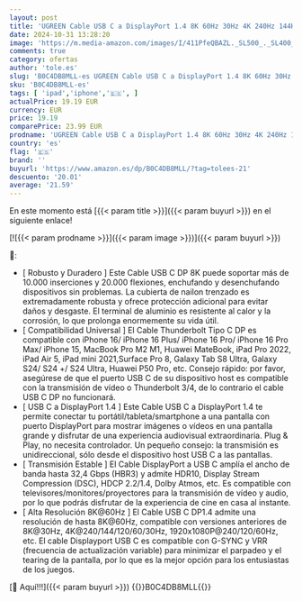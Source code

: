 ```yaml
---
layout: post
title: 'UGREEN Cable USB C a DisplayPort 1.4 8K 60Hz 30Hz 4K 240Hz 144Hz HDR VRR Thunderbolt 4 3 DP1.4 Compatible con iPhone 16 Plus Pro Max MacBook iPad Pro Air M1 M2 Surface Pro 8 Galaxy S24 Plus Ultra  2M '
date: 2024-10-31 13:28:20
image: 'https://m.media-amazon.com/images/I/411PfeQBAZL._SL500_._SL400_.jpg'
comments: true
category: ofertas
author: 'tole.es'
slug: 'B0C4DB8MLL-es UGREEN Cable USB C a DisplayPort 1.4 8K 60Hz 30Hz 4K 240Hz...'
sku: 'B0C4DB8MLL-es'
tags: [ 'ipad','iphone','🇪🇸', ]
actualPrice: 19.19 EUR
currency: EUR
price: 19.19
comparePrice: 23.99 EUR
prodname: 'UGREEN Cable USB C a DisplayPort 1.4 8K 60Hz 30Hz 4K 240Hz 144Hz HDR VRR Thunderbolt 4 3 DP1.4 Compatible con iPhone 16 Plus Pro Max MacBook iPad Pro Air M1 M2 Surface Pro 8 Galaxy S24 Plus Ultra  2M '
country: 'es'
flag: '🇪🇸'
brand: ''
buyurl: 'https://www.amazon.es/dp/B0C4DB8MLL/?tag=tolees-21'
descuento: '20.01'
average: '21.59'
---
```


En este momento está [{{< param title >}}]({{< param buyurl >}}) en el siguiente enlace!

[![{{< param prodname >}}]({{< param image >}})]({{< param buyurl >}})

🔎:

- [ Robusto y Duradero ] Este Cable USB C DP 8K puede soportar más de 10.000 inserciones y 20.000 flexiones, enchufando y desenchufando dispositivos sin problemas. La cubierta de nailon trenzado es extremadamente robusta y ofrece protección adicional para evitar daños y desgaste. El terminal de aluminio es resistente al calor y la corrosión, lo que prolonga enormemente su vida útil.
- [ Compatibilidad Universal ] El Cable Thunderbolt Tipo C DP es compatible con iPhone 16/ iPhone 16 Plus/ iPhone 16 Pro/ iPhone 16 Pro Max/ iPhone 15, MacBook Pro M2 M1, Huawei MateBook, iPad Pro 2022, iPad Air 5, iPad mini 2021,Surface Pro 8, Galaxy Tab S8 Ultra, Galaxy S24/ S24 +/ S24 Ultra, Huawei P50 Pro, etc. Consejo rápido: por favor, asegúrese de que el puerto USB C de su dispositivo host es compatible con la transmisión de vídeo o Thunderbolt 3/4, de lo contrario el cable USB C DP no funcionará.
- [ USB C a DisplayPort 1.4 ] Este Cable USB C a DisplayPort 1.4 te permite conectar tu portátil/tableta/smartphone a una pantalla con puerto DisplayPort para mostrar imágenes o vídeos en una pantalla grande y disfrutar de una experiencia audiovisual extraordinaria. Plug & Play, no necesita controlador. Un pequeño consejo: la transmisión es unidireccional, sólo desde el dispositivo host USB C a las pantallas.
- [ Transmisión Estable ] El Cable DisplayPort a USB C amplía el ancho de banda hasta 32,4 Gbps (HBR3) y admite HDR10, Display Stream Compression (DSC), HDCP 2.2/1.4, Dolby Atmos, etc. Es compatible con televisores/monitores/proyectores para la transmisión de vídeo y audio, por lo que podrás disfrutar de la experiencia de cine en casa al instante.
- [ Alta Resolución 8K@60Hz ] El Cable USB C DP1.4 admite una resolución de hasta 8K@60Hz, compatible con versiones anteriores de 8K@30Hz, 4K@240/144/120/60/30Hz, 1920x1080P@240/120/60Hz, etc. El cable Displayport USB C es compatible con G-SYNC y VRR (frecuencia de actualización variable) para minimizar el parpadeo y el tearing de la pantalla, por lo que es la mejor opción para los entusiastas de los juegos.

[🛒 Aquí!!!]({{< param buyurl >}})
{{<world>}}B0C4DB8MLL{{</world>}}

